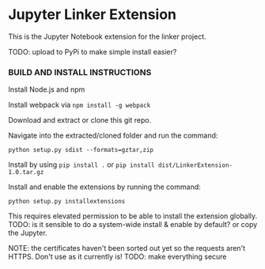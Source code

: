 # Jupyter Linker Extension

This is the Jupyter Notebook extension for the linker project.

TODO: upload to PyPi to make simple install easier?

### BUILD AND INSTALL INSTRUCTIONS

Install Node.js and npm

Install webpack via `npm install -g webpack`

Download and extract or clone this git repo.

Navigate into the extracted/cloned folder and run the command:

`python setup.py sdist --formats=gztar,zip`

Install by using `pip install .` or `pip install dist/LinkerExtension-1.0.tar.gz`

Install and enable the extensions by running the command:

`python setup.py installextensions`

This requires elevated permission to be able to install the extension globally. TODO: is it sensible to do a system-wide install & enable by default? or copy the Jupyter.

NOTE: the certificates haven't been sorted out yet so the requests aren't HTTPS. Don't use as it currently is! TODO: make everything secure 